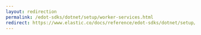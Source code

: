 ```yaml
---
layout: redirection
permalink: /edot-sdks/dotnet/setup/worker-services.html
redirect: https://www.elastic.co/docs/reference/edot-sdks/dotnet/setup/worker-services
---
```


